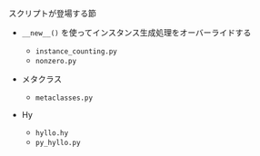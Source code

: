 スクリプトが登場する節

* `__new__()` を使ってインスタンス生成処理をオーバーライドする
  * `instance_counting.py`
  * `nonzero.py`

* メタクラス
  * `metaclasses.py`

* Hy
  * `hyllo.hy`
  * `py_hyllo.py`
